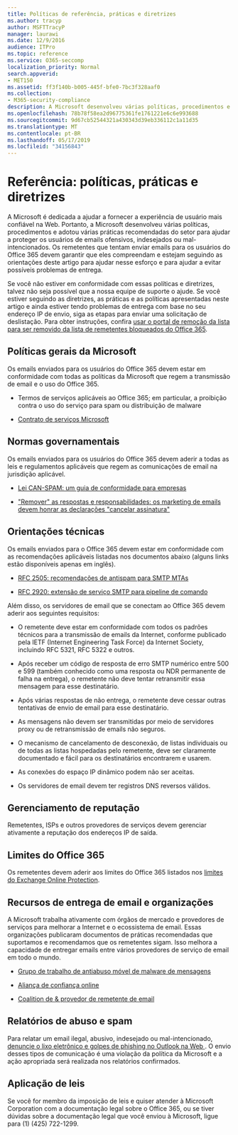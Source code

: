```yaml
---
title: Políticas de referência, práticas e diretrizes
ms.author: tracyp
author: MSFTTracyP
manager: laurawi
ms.date: 12/9/2016
audience: ITPro
ms.topic: reference
ms.service: O365-seccomp
localization_priority: Normal
search.appverid:
- MET150
ms.assetid: ff3f140b-b005-445f-bfe0-7bc3f328aaf0
ms.collection:
- M365-security-compliance
description: A Microsoft desenvolveu várias políticas, procedimentos e adotou várias práticas recomendadas do setor para ajudar a proteger os usuários de emails ofensivos, indesejados ou mal-intencionados.
ms.openlocfilehash: 78b78f58ea2d96775361fe1761221e6c6e993688
ms.sourcegitcommit: 9d67cb52544321a430343d39eb336112c1a11d35
ms.translationtype: MT
ms.contentlocale: pt-BR
ms.lasthandoff: 05/17/2019
ms.locfileid: "34156843"
---
```

# <a name="reference-policies-practices-and-guidelines"></a>Referência: políticas, práticas e diretrizes
  
A Microsoft é dedicada a ajudar a fornecer a experiência de usuário mais confiável na Web. Portanto, a Microsoft desenvolveu várias políticas, procedimentos e adotou várias práticas recomendadas do setor para ajudar a proteger os usuários de emails ofensivos, indesejados ou mal-intencionados. Os remetentes que tentam enviar emails para os usuários do Office 365 devem garantir que eles compreendam e estejam seguindo as orientações deste artigo para ajudar nesse esforço e para ajudar a evitar possíveis problemas de entrega.
  
Se você não estiver em conformidade com essas políticas e diretrizes, talvez não seja possível que a nossa equipe de suporte o ajude. Se você estiver seguindo as diretrizes, as práticas e as políticas apresentadas neste artigo e ainda estiver tendo problemas de entrega com base no seu endereço IP de envio, siga as etapas para enviar uma solicitação de deslistação. Para obter instruções, confira [usar o portal de remoção da lista para ser removido da lista de remetentes bloqueados do Office 365](use-the-delist-portal-to-remove-yourself-from-the-office-365-blocked-senders-lis.md).
  
## <a name="general-microsoft-policies"></a>Políticas gerais da Microsoft
<a name="GenMsftPolicies"> </a>

Os emails enviados para os usuários do Office 365 devem estar em conformidade com todas as políticas da Microsoft que regem a transmissão de email e o uso do Office 365.
  
- Termos de serviços aplicáveis ao Office 365; em particular, a proibição contra o uso do serviço para spam ou distribuição de malware
    
- [Contrato de serviços Microsoft](https://www.microsoft.com/servicesagreement/)
    
## <a name="governmental-regulations"></a>Normas governamentais
<a name="GovtRegulations"> </a>

Os emails enviados para os usuários do Office 365 devem aderir a todas as leis e regulamentos aplicáveis que regem as comunicações de email na jurisdição aplicável.
  
- [Lei CAN-SPAM: um guia de conformidade para empresas](https://www.ftc.gov/tips-advice/business-center/guidance/can-spam-act-compliance-guide-business)
    
- ["Remover" as respostas e responsabilidades: os marketing de emails devem honrar as declarações "cancelar assinatura"](https://www.lawpublish.com/ftc-emai-marketers-unsubscribe-claims.mdl)
    
## <a name="technical-guidelines"></a>Orientações técnicas
<a name="TechGuidelines"> </a>

Os emails enviados para o Office 365 devem estar em conformidade com as recomendações aplicáveis listadas nos documentos abaixo (alguns links estão disponíveis apenas em inglês).
  
- [RFC 2505: recomendações de antispam para SMTP MTAs](https://www.ietf.org/rfc/rfc2505.txt)
    
- [RFC 2920: extensão de serviço SMTP para pipeline de comando](https://www.ietf.org/rfc/rfc2920.txt)
    
Além disso, os servidores de email que se conectam ao Office 365 devem aderir aos seguintes requisitos:
  
- O remetente deve estar em conformidade com todos os padrões técnicos para a transmissão de emails da Internet, conforme publicado pela IETF (Internet Engineering Task Force) da Internet Society, incluindo RFC 5321, RFC 5322 e outros. 
    
- Após receber um código de resposta de erro SMTP numérico entre 500 e 599 (também conhecido como uma resposta ou NDR permanente de falha na entrega), o remetente não deve tentar retransmitir essa mensagem para esse destinatário.
    
- Após várias respostas de não entrega, o remetente deve cessar outras tentativas de envio de email para esse destinatário.
    
- As mensagens não devem ser transmitidas por meio de servidores proxy ou de retransmissão de emails não seguros.
    
- O mecanismo de cancelamento de desconexão, de listas individuais ou de todas as listas hospedadas pelo remetente, deve ser claramente documentado e fácil para os destinatários encontrarem e usarem.
    
- As conexões do espaço IP dinâmico podem não ser aceitas.
    
- Os servidores de email devem ter registros DNS reversos válidos.
    
## <a name="reputation-management"></a>Gerenciamento de reputação
<a name="RepManagement"> </a>

Remetentes, ISPs e outros provedores de serviços devem gerenciar ativamente a reputação dos endereços IP de saída.
  
## <a name="office-365-limits"></a>Limites do Office 365
<a name="sectionSection4"> </a>

Os remetentes devem aderir aos limites do Office 365 listados nos [limites do Exchange Online Protection](https://technet.microsoft.com/library/exchange-online-protection-limits.aspx).
  
## <a name="email-delivery-resources-and-organizations"></a>Recursos de entrega de email e organizações
<a name="sectionSection5"> </a>

A Microsoft trabalha ativamente com órgãos de mercado e provedores de serviços para melhorar a Internet e o ecossistema de email. Essas organizações publicaram documentos de práticas recomendadas que suportamos e recomendamos que os remetentes sigam. Isso melhora a capacidade de entregar emails entre vários provedores de serviço de email em todo o mundo.
  
- [Grupo de trabalho de antiabuso móvel de malware de mensagens](https://www.m3aawg.org/)
    
- [Aliança de confiança online](https://www.otalliance.org/resources)
    
- [Coalition de &amp; provedor de remetente de email](http://www.espcoalition.org/)
    
## <a name="abuse-and-spam-reporting"></a>Relatórios de abuso e spam
<a name="AbuseSpamReports"> </a>

Para relatar um email ilegal, abusivo, indesejado ou mal-intencionado, [denuncie o lixo eletrônico e golpes de phishing no Outlook na Web ](report-junk-email-and-phishing-scams-in-outlook-on-the-web-eop.md). O envio desses tipos de comunicação é uma violação da política da Microsoft e a ação apropriada será realizada nos relatórios confirmados.
  
## <a name="law-enforcement"></a>Aplicação de leis
<a name="sectionSection7"> </a>

Se você for membro da imposição de leis e quiser atender à Microsoft Corporation com a documentação legal sobre o Office 365, ou se tiver dúvidas sobre a documentação legal que você enviou à Microsoft, ligue para (1) (425) 722-1299.
  

